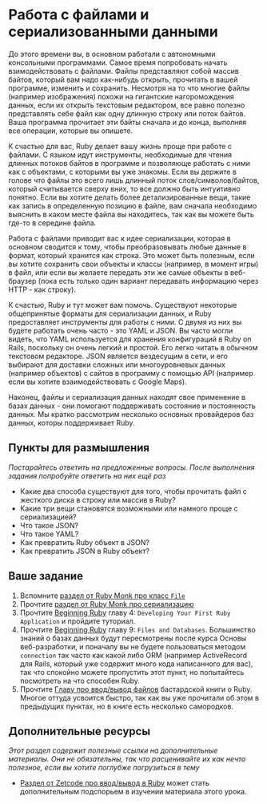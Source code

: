 # Работа с файлами и сериализованными данными

До этого времени вы, в основном работали с автономными консольными программами. Самое время попробовать начать взимодействовать с файлами. Файлы представляют собой массив байтов, который вам надо как-нибудь открыть, прочитать в вашей программе, изменить и сохранить. Несмотря на то что многие файлы (например изображения) похожи на гигантские нагоромождения данных, если их открыть текстовым редактором, все равно полезно представлять себе файл как одну длинную строку или поток байтов. Ваша программа прочитает эти байты сначала и до конца, выполняя все операции, которые вы опишете.

К счастью для вас, Ruby делает вашу жизнь проще при работе с файлами. С языком идут инструменты, необходимые для чтения длинных потоков байтов в программе и позволяюще работать с ними как с объектами, с которыми вы уже знакомы. Если вы держите в голове что файлы это всего лишь длинный поток слов/символов/байтов, который считывается сверху вних, то все должно быть интуитивно понятно. Если вы хотите делать более детализированные вещи, такие как запись в определенную позицию в файле, вам сначала необходимо выяснить в каком месте файла вы находитесь, так как вы можете быть где-то в середине файла.

Работа с файлами приводит вас к идее сериализации, которая в основном сводится к тому, чтобы преобразовывать любые данные в формат, который хранится как строка. Это может быть полезным, если вы хотите сохранить свои объекты и классы (например, в момент игры) в файл, или если вы желаете передать эти же самые объекты в веб-браузер (пока есть только один вариант передавать информацию через HTTP - как строку).

К счастью, Ruby и тут может вам помочь. Существуют некоторые общепринятые форматы для сериализации данных, и Ruby предоставляет инструменты для работы с ними. С двумя из них вы будете работать очень часто - это YAML и JSON. Вы часто могли видеть, что YAML используется для хранения конфигураций в Ruby on Rails, поскольку он очень легкий и простой. Его легко читать в обычном текстовом редакторе. JSON является вездесущим в сети, и его выбирают для доставки сложных или многоуровневых данных (например объектов) с сайтов в программу с помощью API (например если вы хотите взаимодействовать с Google Maps).

Наконец, файлы и сериализация данных находят свое применение в базах данных - они помогают поддерживать состояние и постоянность данных. Мы кратко рассмотрим несколько основных провайдеров баз данных, которы поддерживает Ruby.

## Пункты для размышления

*Постарайтесь ответить на предложенные вопросы. После выполнения задания попробуйте ответить на них ещё раз*

* Какие два способа существуют для того, чтобы прочитать файл с жесткого диска в строку или массив в Ruby?
* Какие три вещи становятся возможными или намного проще с сериализацией?
* Что такое JSON?
* Что такое YAML?
* Как превратить Ruby объект в JSON?
* Как превратить JSON в Ruby объект?

## Ваше задание

1. Вспомните [раздел от Ruby Monk про класс `File`](http://rubymonk.com/learning/books/1/chapters/42-introduction-to-i-o/lessons/90-using-the-io-class)
2. Прочтите [раздел от Ruby Monk про сериализацию](http://rubymonk.com/learning/books/4-ruby-primer-ascent/chapters/45-more-classes/lessons/104-serializing)
1. Прочтите [Beginning Ruby](http://beginningruby.org/) главу 4: `Developing Your First Ruby Application` и пройдите туториал.
2. Прочтите [Beginning Ruby](http://beginningruby.org/) главу 9: `Files and Databases`. Большинство знаний о базах данных будут пересмотрены после курса Основы веб-разработки, и поначалу вы не будете пользоваться методом  `connection` так часто как какой либо ORM (например ActiveRecord для Rails, который уже содержит много кода написанного для вас), так что спокойно можете пропустить этот пункт, но попытайтесь посмотреть на что способен Ruby.
3. Прочтите [Главу про ввод/вывод файлов](http://ruby.bastardsbook.com/chapters/io/) бастардской книги о Ruby. Многое оттуда усвоится быстро, так как вы уже прочитали об этом в предыдущих пунктах, но в книге есть несколько самородков.

## Дополнительные ресурсы

*Этот раздел содержит полезные ссылки на дополнительные материалы. Они не обязательны, так что расценивайте их как нечто полезное, если вы хотите поглубже погрузиться в тему*


* [Раздел от Zetcode про ввод/вывод в Ruby](http://zetcode.com/lang/rubytutorial/io/) может стать дополнительным подспорьем в изучении материала этого урока.
